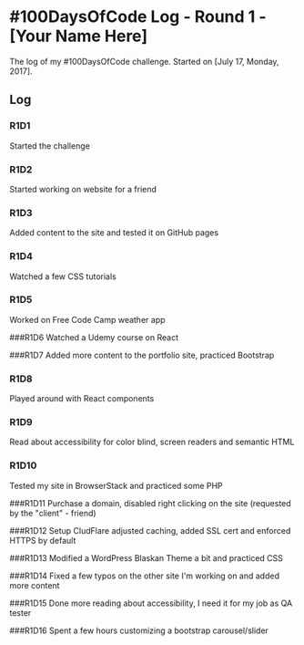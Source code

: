 # #100DaysOfCode Log - Round 1 - [Your Name Here]

The log of my #100DaysOfCode challenge. Started on [July 17, Monday, 2017].

## Log

### R1D1 
Started the challenge 

### R1D2
Started working on website for a friend

### R1D3
Added content to the site and tested it on GitHub pages

### R1D4
Watched a few CSS tutorials

### R1D5
Worked on Free Code Camp weather app

###R1D6
Watched a Udemy course on React

###R1D7
Added more content to the portfolio site, practiced Bootstrap

### R1D8
Played around with React components 

### R1D9
Read about accessibility for color blind, screen readers and semantic HTML

### R1D10
Tested my site in BrowserStack and practiced some PHP

###R1D11
Purchase a domain, disabled right clicking on the site (requested by the "client" - friend)

###R1D12
Setup CludFlare adjusted caching, added SSL cert and enforced HTTPS by default

###R1D13
Modified a WordPress Blaskan Theme a bit and practiced CSS

###R1D14
Fixed a few typos on the other site I'm working on and added more content

###R1D15
Done more reading about accessibility, I need it for my job as QA tester

###R1D16
Spent a few hours customizing a bootstrap carousel/slider